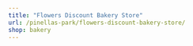 ```yaml
---
title: "Flowers Discount Bakery Store"
url: /pinellas-park/flowers-discount-bakery-store/
shop: bakery
---
```

